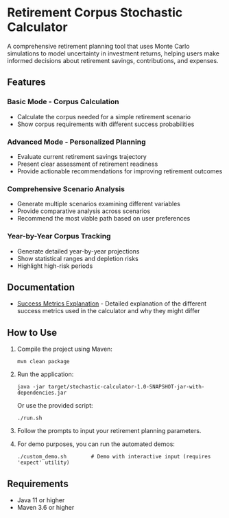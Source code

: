 # Retirement Corpus Stochastic Calculator

A comprehensive retirement planning tool that uses Monte Carlo simulations to model uncertainty in investment returns, helping users make informed decisions about retirement savings, contributions, and expenses.

## Features

### Basic Mode - Corpus Calculation
- Calculate the corpus needed for a simple retirement scenario
- Show corpus requirements with different success probabilities

### Advanced Mode - Personalized Planning
- Evaluate current retirement savings trajectory
- Present clear assessment of retirement readiness
- Provide actionable recommendations for improving retirement outcomes

### Comprehensive Scenario Analysis
- Generate multiple scenarios examining different variables
- Provide comparative analysis across scenarios
- Recommend the most viable path based on user preferences

### Year-by-Year Corpus Tracking
- Generate detailed year-by-year projections
- Show statistical ranges and depletion risks
- Highlight high-risk periods

## Documentation

- [Success Metrics Explanation](SUCCESS_METRICS.md) - Detailed explanation of the different success metrics used in the calculator and why they might differ

## How to Use

1. Compile the project using Maven:
   ```
   mvn clean package
   ```

2. Run the application:
   ```
   java -jar target/stochastic-calculator-1.0-SNAPSHOT-jar-with-dependencies.jar
   ```
   
   Or use the provided script:
   ```
   ./run.sh
   ```

3. Follow the prompts to input your retirement planning parameters.

4. For demo purposes, you can run the automated demos:
   ```
   ./custom_demo.sh        # Demo with interactive input (requires 'expect' utility)
   
   ```

## Requirements

- Java 11 or higher
- Maven 3.6 or higher
